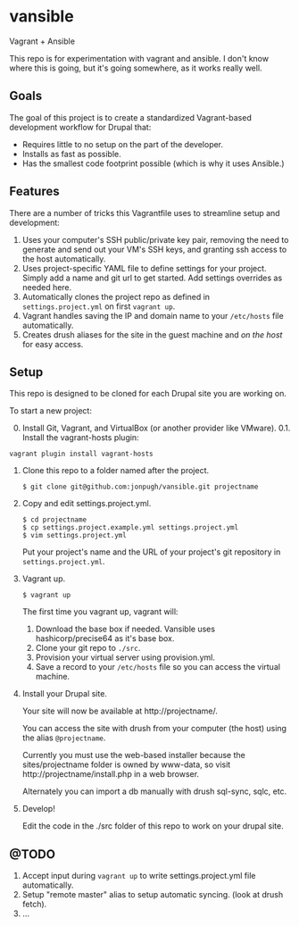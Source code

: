 vansible
========

Vagrant + Ansible

This repo is for experimentation with vagrant and ansible.  I don't know where this is going, but it's going somewhere, as it works really well.

Goals
-----

The goal of this project is to create a standardized Vagrant-based development workflow for Drupal that:

- Requires little to no setup on the part of the developer.
- Installs as fast as possible.
- Has the smallest code footprint possible (which is why it uses Ansible.)

Features
--------

There are a number of tricks this Vagrantfile uses to streamline setup and development:

1. Uses your computer's SSH public/private key pair, removing the need to generate and send out your VM's SSH keys, and granting ssh access to the host automatically.
2. Uses project-specific YAML file to define settings for your project.  Simply add a name and git url to get started. Add settings overrides as needed here.
3. Automatically clones the project repo as defined in `settings.project.yml` on first `vagrant up`.
4. Vagrant handles saving the IP and domain name to your `/etc/hosts` file automatically.
5. Creates drush aliases for the site in the guest machine and *on the host* for easy access.


Setup
-----
This repo is designed to be cloned for each Drupal site you are working on.

To start a new project:

0. Install Git, Vagrant, and VirtualBox (or another provider like VMware).
0.1. Install the vagrant-hosts plugin:
  ```
  vagrant plugin install vagrant-hosts
  ```

1. Clone this repo to a folder named after the project.

    ```
    $ git clone git@github.com:jonpugh/vansible.git projectname
    ```
2. Copy and edit settings.project.yml.

    ```
    $ cd projectname
    $ cp settings.project.example.yml settings.project.yml
    $ vim settings.project.yml
    ```

    Put your project's name and the URL of your project's git repository in
    `settings.project.yml`.

3. Vagrant up.

    ```
    $ vagrant up
    ```

    The first time you vagrant up, vagrant will:

    1. Download the base box if needed.
      Vansible uses hashicorp/precise64 as it's base box.
    2. Clone your git repo to `./src`.
    3. Provision your virtual server using provision.yml.
    4. Save a record to your `/etc/hosts` file so you can access the virtual machine.

4. Install your Drupal site.

    Your site will now be available at http://projectname/.

    You can access the site with drush from your computer (the host) using the alias `@projectname`.

    Currently you must use the web-based installer because the sites/projectname folder is owned by www-data, so visit http://projectname/install.php in a web browser.

    Alternately you can import a db manually with drush sql-sync, sqlc, etc.

5. Develop!

    Edit the code in the ./src folder of this repo to work on your drupal site.

@TODO
-----

1. Accept input during `vagrant up` to write settings.project.yml file automatically. 
2. Setup "remote master" alias to setup automatic syncing. (look at drush fetch).
3. ...
